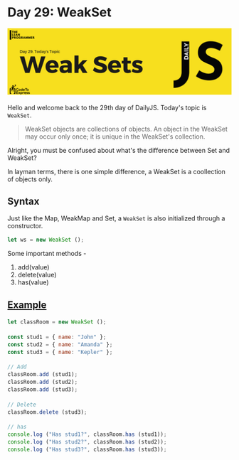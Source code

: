 # Day 29: WeakSet

![cover](./cover.png)

Hello and welcome back to the 29th day of DailyJS. Today's topic is `WeakSet`.

> WeakSet objects are collections of objects. An object in the WeakSet may occur only once; it is unique in the WeakSet's collection.

Alright, you must be confused about what's the difference between Set and WeakSet?

In layman terms, there is one simple difference, a WeakSet is a coollection of objects only.

## Syntax

Just like the Map, WeakMap and Set, a `WeakSet` is also initialized through a constructor.

```js
let ws = new WeakSet ();
```

Some important methods - 

1. add(value)
2. delete(value)
3. has(value)

## [Example](./1.js)

```js
let classRoom = new WeakSet ();

const stud1 = { name: "John" };
const stud2 = { name: "Amanda" };
const stud3 = { name: "Kepler" };

// Add
classRoom.add (stud1);
classRoom.add (stud2);
classRoom.add (stud3);

// Delete
classRoom.delete (stud3);

// has
console.log ("Has stud1?", classRoom.has (stud1));
console.log ("Has stud2?", classRoom.has (stud2));
console.log ("Has stud3?", classRoom.has (stud3));
```
